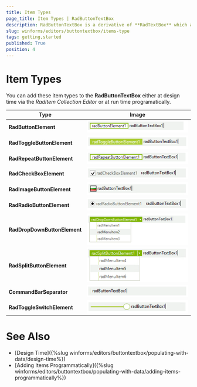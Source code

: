 ```yaml
---
title: Item Types
page_title: Item Types | RadButtonTextBox
description: RadButtonTextBox is a derivative of **RadTextBox** which allows you to embed easily button elements on the left or right side of the text box.
slug: winforms/editors/buttontextbox/items-type
tags: getting,started
published: True
position: 4
---
```


# Item Types

You can add these item types to the **RadButtonTextBox** either at design time via the *RadItem Collection Editor* or at run time programatically. 

|Type|Image
|----|----|
|**RadButtonElement**|![buttontextbox-items-type 001](images/buttontextbox-items-type001.png)|
|**RadToggleButtonElement**|![buttontextbox-items-type 002](images/buttontextbox-items-type002.png)|
|**RadRepeatButtonElement**|![buttontextbox-items-type 003](images/buttontextbox-items-type003.png)|
|**RadCheckBoxElement**|![buttontextbox-items-type 004](images/buttontextbox-items-type004.png)|
|**RadImageButtonElement**|![buttontextbox-items-type 005](images/buttontextbox-items-type005.png)|
|**RadRadioButtonElement**|![buttontextbox-items-type 006](images/buttontextbox-items-type006.png)|
|**RadDropDownButtonElement**|![buttontextbox-items-type 007](images/buttontextbox-items-type007.png)|
|**RadSplitButtonElement**|![buttontextbox-items-type 008](images/buttontextbox-items-type008.png)|
|**CommandBarSeparator**|![buttontextbox-items-type 009](images/buttontextbox-items-type009.png)|
|**RadToggleSwitchElement**|![buttontextbox-items-type 010](images/buttontextbox-items-type010.png)|

# See Also

* [Design Time]({%slug winforms/editors/buttontextbox/populating-with-data/design-time%})
* [Adding Items Programmatically]({%slug winforms/editors/buttontextbox/populating-with-data/adding-items-programmatically%})